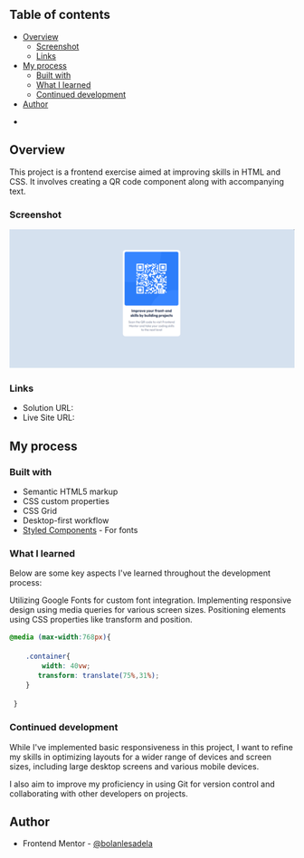 
## Table of contents

- [Overview](#overview)
  - [Screenshot](#screenshot)
  - [Links](#links)
- [My process](#my-process)
  - [Built with](#built-with)
  - [What I learned](#what-i-learned)
  - [Continued development](#continued-development)
- [Author](#author)

*

## Overview
This project is a frontend exercise aimed at improving skills in HTML and CSS. It involves creating a QR code component along with accompanying text.

### Screenshot

![](design/screenshot.png)


### Links

- Solution URL: [](https://github.com/bolanlesadela/qrcode-component.git)
- Live Site URL: [](https://your-live-site-url.com)

## My process

### Built with

- Semantic HTML5 markup
- CSS custom properties
- CSS Grid
- Desktop-first workflow
- [Styled Components](https://fonts.google.com/) - For fonts


### What I learned
 Below are some key aspects I've learned throughout the development process:

Utilizing Google Fonts for custom font integration.
Implementing responsive design using media queries for various screen sizes.
Positioning elements using CSS properties like transform and position.


```css
@media (max-width:768px){
 
    .container{
        width: 40vw;
       transform: translate(75%,31%);
    }
    
 }
 ```


### Continued development

While I've implemented basic responsiveness in this project, I want to refine my skills in optimizing layouts for a wider range of devices and screen sizes, including large desktop screens and various mobile devices.

I also aim to improve my proficiency in using Git for version control and collaborating with other developers on projects.


## Author

- Frontend Mentor - [@bolanlesadela](https://www.frontendmentor.io/profile/bolanlesadela)

